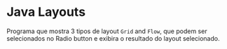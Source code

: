 # Java Layouts
Programa que mostra 3 tipos de layout `Grid` and `Flow`, que podem ser selecionados no Radio button e exibira o resultado do layout selecionado.